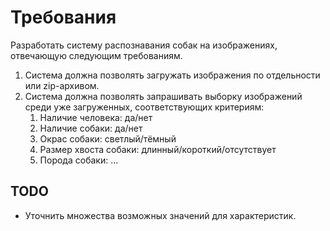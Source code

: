 # Требования

Разработать систему распознавания собак на изображениях, отвечающую следующим требованиям.

1. Система должна позволять загружать изображения по отдельности или zip-архивом.
2. Система должна позволять запрашивать выборку изображений среди уже загруженных, соответствующих критериям:
    1. Наличие человека: да/нет
    2. Наличие собаки: да/нет
    3. Окрас собаки: светлый/тёмный
    4. Размер хвоста собаки: длинный/короткий/отсутствует
    5. Порода собаки: ...

## TODO

* Уточнить множества возможных значений для характеристик.
